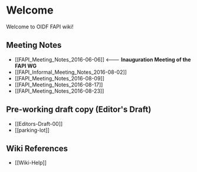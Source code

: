 # Welcome

Welcome to OIDF FAPI wiki! 

## Meeting Notes

* [[FAPI_Meeting_Notes_2016-06-06]] <--- **Inauguration Meeting of the FAPI WG** 
* [[FAPI_Informal_Meeting_Notes_2016-08-02]]
* [[FAPI_Meeting_Notes_2016-08-09]]
* [[FAPI_Meeting_Notes_2016-08-17]]
* [[FAPI_Meeting_Notes_2016-08-23]]

## Pre-working draft copy (Editor's Draft)

* [[Editors-Draft-00]] 
* [[parking-lot]]

## Wiki References

* [[Wiki-Help]]